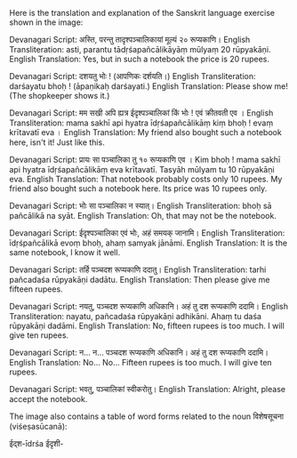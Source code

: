 Here is the translation and explanation of the Sanskrit language exercise shown in the image:

Devanagari Script: अस्ति, परन्तु तादृश्पञ्चालिकायां मूल्यं २० रूप्यकाणि।
English Transliteration: asti, parantu tādṛśapañcālikāyāṃ mūlyaṃ 20 rūpyakāṇi.
English Translation: Yes, but in such a notebook the price is 20 rupees.

Devanagari Script: दशयतु भोः ! (आपणिकः दर्शयति।)
English Transliteration: darśayatu bhoḥ ! (āpaṇikaḥ darśayati.)
English Translation: Please show me! (The shopkeeper shows it.)

Devanagari Script: मम सखी अपि ह्यत्र ईदृश्पञ्चालिकां किं भोः ! एवं क्रीतवती एव ।
English Transliteration: mama sakhī api hyatra īdṛśapañcālikāṃ kiṃ bhoḥ ! evaṃ krītavatī eva ।
English Translation: My friend also bought such a notebook here, isn't it! Just like this.

Devanagari Script: प्रायः सा पञ्चालिका तु १० रूप्यकाणि एव । Kim bhoḥ ! mama sakhī api hyatra īdṛśapañcālikāṃ eva krītavatī. Tasyāh mūlyam tu 10 rūpyakāṇi eva.
English Translation: That notebook probably costs only 10 rupees. My friend also bought such a notebook here. Its price was 10 rupees only.

Devanagari Script: भोः सा पञ्चालिका न स्यात्।
English Transliteration: bhoḥ sā pañcālikā na syāt.
English Translation: Oh, that may not be the notebook.

Devanagari Script: ईदृश्पञ्चालिका एवं भोः, अहं समयक् जानामि।
English Transliteration: īdṛśpañcālikā evoṃ bhoḥ, ahaṃ samyak jānāmi.
English Translation: It is the same notebook, I know it well.

Devanagari Script: तर्हि पञ्चदश रूप्यकाणि ददातु।
English Transliteration: tarhi pañcadaśa rūpyakāṇi dadātu.
English Translation: Then please give me fifteen rupees.

Devanagari Script: नयतु, पञ्चदश रूप्यकाणि अधिकानि। अहं तु दश रूप्यकाणि ददामि।
English Transliteration: nayatu, pañcadaśa rūpyakāṇi adhikāni. Ahaṃ tu daśa rūpyakāṇi dadāmi.
English Translation: No, fifteen rupees is too much. I will give ten rupees.

Devanagari Script: न... न... पञ्चदश रूप्यकाणि अधिकानि। अहं तु दश रूप्यकाणि ददामि।
English Translation: No... No... Fifteen rupees is too much. I will give ten rupees.

Devanagari Script: भवतु, पञ्चालिकां स्वीकरोतु।
English Translation: Alright, please accept the notebook.

The image also contains a table of word forms related to the noun विशेषसूचना (viśeṣasūcanā):

ईद्श-īdrśa
ईदृशी-